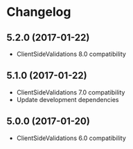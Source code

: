 # Changelog

## 5.2.0 (2017-01-22)

* ClientSideValidations 8.0 compatibility

## 5.1.0 (2017-01-22)

* ClientSideValidations 7.0 compatibility
* Update development dependencies

## 5.0.0 (2017-01-20)

* ClientSideValidations 6.0 compatibility
